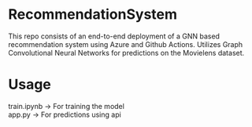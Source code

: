 # RecommendationSystem
This repo consists of an end-to-end deployment of a GNN based recommendation system using Azure and Github Actions. Utilizes Graph Convolutional Neural Networks for predictions on the Movielens dataset.

# Usage
train.ipynb -> For training the model <br>
app.py -> For predictions using api
